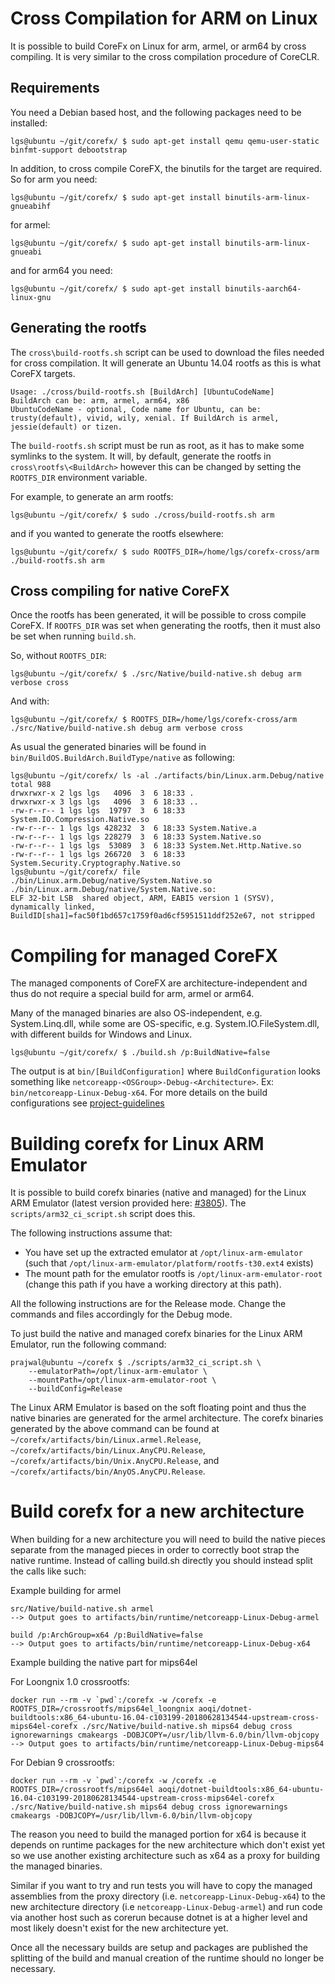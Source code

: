 Cross Compilation for ARM on Linux
==================================

It is possible to build CoreFx on Linux for arm, armel, or arm64 by cross compiling.
It is very similar to the cross compilation procedure of CoreCLR.

Requirements
------------

You need a Debian based host, and the following packages need to be installed:

    lgs@ubuntu ~/git/corefx/ $ sudo apt-get install qemu qemu-user-static binfmt-support debootstrap

In addition, to cross compile CoreFX, the binutils for the target are required. So for arm you need:

    lgs@ubuntu ~/git/corefx/ $ sudo apt-get install binutils-arm-linux-gnueabihf

for armel:

    lgs@ubuntu ~/git/corefx/ $ sudo apt-get install binutils-arm-linux-gnueabi

and for arm64 you need:

    lgs@ubuntu ~/git/corefx/ $ sudo apt-get install binutils-aarch64-linux-gnu


Generating the rootfs
---------------------
The `cross\build-rootfs.sh` script can be used to download the files needed for cross compilation. It will generate an Ubuntu 14.04 rootfs as this is what CoreFX targets.

    Usage: ./cross/build-rootfs.sh [BuildArch] [UbuntuCodeName]
    BuildArch can be: arm, armel, arm64, x86
    UbuntuCodeName - optional, Code name for Ubuntu, can be: trusty(default), vivid, wily, xenial. If BuildArch is armel, jessie(default) or tizen.

The `build-rootfs.sh` script must be run as root, as it has to make some symlinks to the system. It will, by default, generate the rootfs in `cross\rootfs\<BuildArch>` however this can be changed by setting the `ROOTFS_DIR` environment variable.

For example, to generate an arm rootfs:

    lgs@ubuntu ~/git/corefx/ $ sudo ./cross/build-rootfs.sh arm

and if you wanted to generate the rootfs elsewhere:

    lgs@ubuntu ~/git/corefx/ $ sudo ROOTFS_DIR=/home/lgs/corefx-cross/arm ./build-rootfs.sh arm


Cross compiling for native CoreFX
---------------------------------
Once the rootfs has been generated, it will be possible to cross compile CoreFX. If `ROOTFS_DIR` was set when generating the rootfs, then it must also be set when running `build.sh`.

So, without `ROOTFS_DIR`:

    lgs@ubuntu ~/git/corefx/ $ ./src/Native/build-native.sh debug arm verbose cross

And with:

    lgs@ubuntu ~/git/corefx/ $ ROOTFS_DIR=/home/lgs/corefx-cross/arm ./src/Native/build-native.sh debug arm verbose cross

As usual the generated binaries will be found in `bin/BuildOS.BuildArch.BuildType/native` as following:

    lgs@ubuntu ~/git/corefx/ ls -al ./artifacts/bin/Linux.arm.Debug/native
    total 988
    drwxrwxr-x 2 lgs lgs   4096  3  6 18:33 .
    drwxrwxr-x 3 lgs lgs   4096  3  6 18:33 ..
    -rw-r--r-- 1 lgs lgs  19797  3  6 18:33 System.IO.Compression.Native.so
    -rw-r--r-- 1 lgs lgs 428232  3  6 18:33 System.Native.a
    -rw-r--r-- 1 lgs lgs 228279  3  6 18:33 System.Native.so
    -rw-r--r-- 1 lgs lgs  53089  3  6 18:33 System.Net.Http.Native.so
    -rw-r--r-- 1 lgs lgs 266720  3  6 18:33 System.Security.Cryptography.Native.so
    lgs@ubuntu ~/git/corefx/ file ./bin/Linux.arm.Debug/native/System.Native.so
    ./bin/Linux.arm.Debug/native/System.Native.so:
    ELF 32-bit LSB  shared object, ARM, EABI5 version 1 (SYSV),
    dynamically linked, BuildID[sha1]=fac50f1bd657c1759f0ad6cf5951511ddf252e67, not stripped


Compiling for managed CoreFX
============================
The managed components of CoreFX are architecture-independent and thus do not require a special build for arm, armel or arm64.

Many of the managed binaries are also OS-independent, e.g. System.Linq.dll, while some are OS-specific, e.g. System.IO.FileSystem.dll, with different builds for Windows and Linux.

    lgs@ubuntu ~/git/corefx/ $ ./build.sh /p:BuildNative=false

The output is at `bin/[BuildConfiguration]` where `BuildConfiguration` looks something like `netcoreapp-<OSGroup>-Debug-<Architecture>`. Ex: `bin/netcoreapp-Linux-Debug-x64`. For more details on the build configurations see [project-guidelines](../coding-guidelines/project-guidelines.md)

Building corefx for Linux ARM Emulator
=======================================

It is possible to build corefx binaries (native and managed) for the Linux ARM Emulator (latest version provided here: [#3805](https://github.com/dotnet/coreclr/issues/3805)).
The `scripts/arm32_ci_script.sh` script does this.

The following instructions assume that:
* You have set up the extracted emulator at `/opt/linux-arm-emulator` (such that `/opt/linux-arm-emulator/platform/rootfs-t30.ext4` exists)
* The mount path for the emulator rootfs is `/opt/linux-arm-emulator-root` (change this path if you have a working directory at this path).

All the following instructions are for the Release mode. Change the commands and files accordingly for the Debug mode.

To just build the native and managed corefx binaries for the Linux ARM Emulator, run the following command:
```
prajwal@ubuntu ~/corefx $ ./scripts/arm32_ci_script.sh \
    --emulatorPath=/opt/linux-arm-emulator \
    --mountPath=/opt/linux-arm-emulator-root \
    --buildConfig=Release
```

The Linux ARM Emulator is based on the soft floating point and thus the native binaries are generated for the armel architecture. The corefx binaries generated by the above command can be found at `~/corefx/artifacts/bin/Linux.armel.Release`, `~/corefx/artifacts/bin/Linux.AnyCPU.Release`, `~/corefx/artifacts/bin/Unix.AnyCPU.Release`, and `~/corefx/artifacts/bin/AnyOS.AnyCPU.Release`.


Build corefx for a new architecture
===================================

When building for a new architecture you will need to build the native pieces separate from the managed pieces in order to correctly boot strap the native runtime. Instead of calling build.sh directly you should instead split the calls like such:

Example building for armel
```
src/Native/build-native.sh armel
--> Output goes to artifacts/bin/runtime/netcoreapp-Linux-Debug-armel

build /p:ArchGroup=x64 /p:BuildNative=false
--> Output goes to artifacts/bin/runtime/netcoreapp-Linux-Debug-x64
```

Example building the native part for mips64el

For Loongnix 1.0 crossrootfs:

```
docker run --rm -v `pwd`:/corefx -w /corefx -e ROOTFS_DIR=/crossrootfs/mips64el_loongnix aoqi/dotnet-buildtools:x86_64-ubuntu-16.04-c103199-20180628134544-upstream-cross-mips64el-corefx ./src/Native/build-native.sh mips64 debug cross ignorewarnings cmakeargs -DOBJCOPY=/usr/lib/llvm-6.0/bin/llvm-objcopy
--> Output goes to artifacts/bin/runtime/netcoreapp-Linux-Debug-mips64
```

For Debian 9 crossrootfs:

```
docker run --rm -v `pwd`:/corefx -w /corefx -e ROOTFS_DIR=/crossrootfs/mips64el aoqi/dotnet-buildtools:x86_64-ubuntu-16.04-c103199-20180628134544-upstream-cross-mips64el-corefx ./src/Native/build-native.sh mips64 debug cross ignorewarnings cmakeargs -DOBJCOPY=/usr/lib/llvm-6.0/bin/llvm-objcopy
```

The reason you need to build the managed portion for x64 is because it depends on runtime packages for the new architecture which don't exist yet so we use another existing architecture such as x64 as a proxy for building the managed binaries.

Similar if you want to try and run tests you will have to copy the managed assemblies from the proxy directory (i.e. `netcoreapp-Linux-Debug-x64`) to the new architecture directory (i.e `netcoreapp-Linux-Debug-armel`) and run code via another host such as corerun because dotnet is at a higher level and most likely doesn't exist for the new architecture yet.

Once all the necessary builds are setup and packages are published the splitting of the build and manual creation of the runtime should no longer be necessary.
